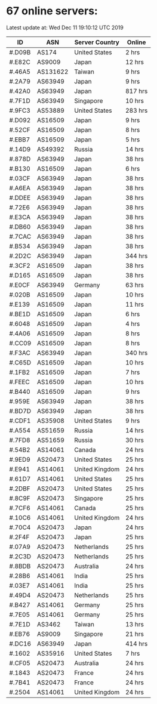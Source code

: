 # 67 online servers:

Latest update at: Wed Dec 11 19:10:12 UTC 2019

| ID | ASN | Server Country | Online |
| -- | --- | -------------- | ------ |
| #.D09B | AS174 | United States | 2 hrs |
| #.E82C | AS9009 | Japan | 12 hrs |
| #.46A5 | AS131622 | Taiwan | 9 hrs |
| #.2A79 | AS63949 | Japan | 9 hrs |
| #.42A0 | AS63949 | Japan | 817 hrs |
| #.7F1D | AS63949 | Singapore | 10 hrs |
| #.9FC3 | AS53889 | United States | 283 hrs |
| #.D092 | AS16509 | Japan | 9 hrs |
| #.52CF | AS16509 | Japan | 8 hrs |
| #.EBB7 | AS16509 | Japan | 5 hrs |
| #.14D9 | AS49392 | Russia | 14 hrs |
| #.878D | AS63949 | Japan | 38 hrs |
| #.B130 | AS16509 | Japan | 6 hrs |
| #.03CF | AS63949 | Japan | 38 hrs |
| #.A6EA | AS63949 | Japan | 38 hrs |
| #.DDEE | AS63949 | Japan | 38 hrs |
| #.72E6 | AS63949 | Japan | 38 hrs |
| #.E3CA | AS63949 | Japan | 38 hrs |
| #.DB60 | AS63949 | Japan | 38 hrs |
| #.7CAC | AS63949 | Japan | 38 hrs |
| #.B534 | AS63949 | Japan | 38 hrs |
| #.2D2C | AS63949 | Japan | 344 hrs |
| #.3CF2 | AS16509 | Japan | 38 hrs |
| #.D165 | AS16509 | Japan | 38 hrs |
| #.E0CF | AS63949 | Germany | 63 hrs |
| #.020B | AS16509 | Japan | 10 hrs |
| #.E139 | AS16509 | Japan | 11 hrs |
| #.BE1D | AS16509 | Japan | 6 hrs |
| #.6048 | AS16509 | Japan | 4 hrs |
| #.4A06 | AS16509 | Japan | 8 hrs |
| #.CC09 | AS16509 | Japan | 8 hrs |
| #.F3AC | AS63949 | Japan | 340 hrs |
| #.C65D | AS16509 | Japan | 10 hrs |
| #.1FB2 | AS16509 | Japan | 7 hrs |
| #.FEEC | AS16509 | Japan | 10 hrs |
| #.B440 | AS16509 | Japan | 9 hrs |
| #.959E | AS63949 | Japan | 38 hrs |
| #.BD7D | AS63949 | Japan | 38 hrs |
| #.CDF1 | AS35908 | United States | 9 hrs |
| #.A554 | AS51659 | Russia | 14 hrs |
| #.7FD8 | AS51659 | Russia | 30 hrs |
| #.54B2 | AS14061 | Canada | 24 hrs |
| #.9ED9 | AS20473 | United States | 25 hrs |
| #.E941 | AS14061 | United Kingdom | 24 hrs |
| #.61D7 | AS14061 | United States | 25 hrs |
| #.2DBF | AS20473 | United States | 25 hrs |
| #.8C9F | AS20473 | Singapore | 25 hrs |
| #.7CF6 | AS14061 | Canada | 25 hrs |
| #.10C6 | AS14061 | United Kingdom | 24 hrs |
| #.70C4 | AS20473 | Japan | 24 hrs |
| #.2F4F | AS20473 | Japan | 25 hrs |
| #.07A9 | AS20473 | Netherlands | 25 hrs |
| #.2C3D | AS20473 | Netherlands | 25 hrs |
| #.8BDB | AS20473 | Australia | 24 hrs |
| #.28B6 | AS14061 | India | 25 hrs |
| #.03E7 | AS14061 | India | 25 hrs |
| #.49D4 | AS20473 | Netherlands | 25 hrs |
| #.B427 | AS14061 | Germany | 25 hrs |
| #.7E05 | AS14061 | Germany | 25 hrs |
| #.7E1D | AS3462 | Taiwan | 13 hrs |
| #.EB76 | AS9009 | Singapore | 21 hrs |
| #.DC16 | AS63949 | Japan | 414 hrs |
| #.1602 | AS35916 | United States | 7 hrs |
| #.CF05 | AS20473 | Australia | 24 hrs |
| #.1843 | AS20473 | France | 24 hrs |
| #.7B41 | AS20473 | France | 24 hrs |
| #.2504 | AS14061 | United Kingdom | 24 hrs |

